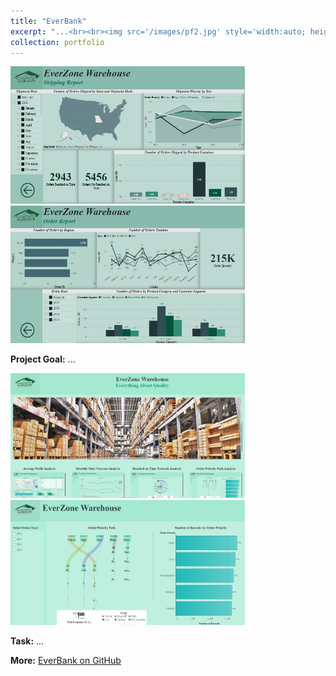 ```yaml
---
title: "EverBank"
excerpt: "...<br><br><img src='/images/pf2.jpg' style='width:auto; height: 200px'> <img src='/images/pf2.1.jpg' style='width:auto; height: 200px'>"
collection: portfolio
---
```


<img src='/images/pf2.2.jpg' style= 'width:375px; height:220px'> <img src='/images/pf2.3.jpg' style= 'width:375px; height:220px'>

**Project Goal:** ...

<img src='/images/pf2.4.jpg' style= 'width:375px; height:200px'> <img src='/images/pf2.5.jpg' style= 'width:375px; height:200px'>

**Task:** ...

**More:** [EverBank on GitHub](https://github.com/antonettekelly/EverBank)
